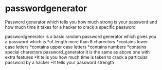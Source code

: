 # passwordgenerator
Password generator which tells you how much strong is your password and how much time it takes for a hacker to crack a specific password

passwordgenerator is a basic random password generator which gives you a password which is 
*of length more than 8 charectors
*contains lower case letters
*contains upper case letters
*contains numbers
*contains special charectors
password_generator it is the same as above one with extra features
*It tells you how much time is taken to crack a particular password by a hacker
*It tells your password strength
